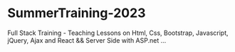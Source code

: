 # SummerTraining-2023
Full Stack Training - Teaching Lessons on Html, Css, Bootstrap, Javascript, jQuery, Ajax and React && Server Side with ASP.net ...
